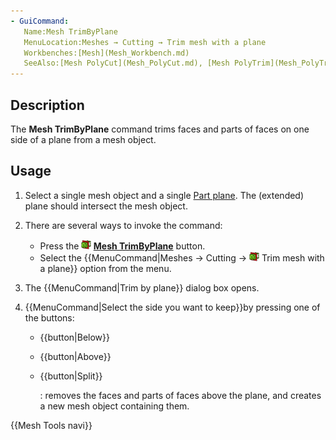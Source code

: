 ```yaml
---
- GuiCommand:
   Name:Mesh TrimByPlane
   MenuLocation:Meshes → Cutting → Trim mesh with a plane
   Workbenches:[Mesh](Mesh_Workbench.md)
   SeeAlso:[Mesh PolyCut](Mesh_PolyCut.md), [Mesh PolyTrim](Mesh_PolyTrim.md)
---
```


## Description

The **Mesh TrimByPlane** command trims faces and parts of faces on one side of a plane from a mesh object.

## Usage

1.  Select a single mesh object and a single [Part plane](Part_Primitives.md). The (extended) plane should intersect the mesh object.

2.  There are several ways to invoke the command:
    -   Press the **<img src="images/Mesh_TrimByPlane.svg" width=16px> [Mesh TrimByPlane](Mesh_TrimByPlane.md)** button.
    -   Select the {{MenuCommand|Meshes → Cutting → <img src="images/Mesh_TrimByPlane.svg" width=16px> Trim mesh with a plane}} option from the menu.

3.  The {{MenuCommand|Trim by plane}} dialog box opens.

4.  
    {{MenuCommand|Select the side you want to keep}}by pressing one of the buttons:

    -   
        {{button|Below}}
        

    -   
        {{button|Above}}
        

    -   
        {{button|Split}}
        
        : removes the faces and parts of faces above the plane, and creates a new mesh object containing them.




 {{Mesh Tools navi}}  
